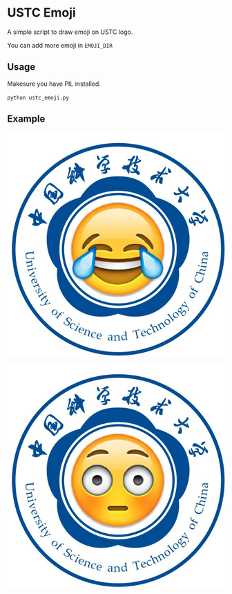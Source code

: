 # USTC Emoji

A simple script to draw emoji on USTC logo.

You can add more emoji in `EMOJI_DIR`

## Usage

Makesure you have PIL installed.

`python ustc_emoji.py`

## Example

![joy](output/703.jpg)

![red](output/752.jpg)
